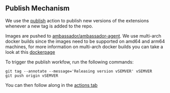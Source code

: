 ## Publish Mechanism

We use the [publish](.github/workflows/publish.yaml) action to
publish new versions of the extensions whenever a new tag is added to the
repo.

Images are pushed to [ambassador/ambassador-agent](https://hub.docker.com/repository/docker/ambassador/ambassador-agent).
We use multi-arch docker builds since the images need to be supported on
amd64 and arm64 machines, for more information on multi-arch docker builds
you can take a look at this
[dockerpage](https://www.docker.com/blog/multi-arch-build-and-images-the-simple-way/)

To trigger the publish workfow, run the following commands:

```
git tag --annotate --message='Releasing version vSEMVER' vSEMVER
git push origin vSEMVER
```

You can then follow along in the [actions tab](https://github.com/datawire/ambassador-agent/actions)
